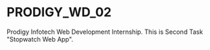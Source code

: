 # PRODIGY_WD_02
Prodigy Infotech Web Development Internship. This is Second Task "Stopwatch Web App".
